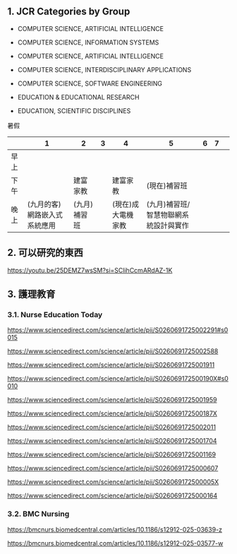 ## 1. JCR Categories by Group

-   COMPUTER SCIENCE, ARTIFICIAL INTELLIGENCE
-   COMPUTER SCIENCE, INFORMATION SYSTEMS
-   COMPUTER SCIENCE, ARTIFICIAL INTELLIGENCE
-   COMPUTER SCIENCE, INTERDISCIPLINARY APPLICATIONS
-   COMPUTER SCIENCE, SOFTWARE ENGINEERING

-   EDUCATION & EDUCATIONAL RESEARCH
-   EDUCATION, SCIENTIFIC DISCIPLINES

暑假

|      | 1                            | 2            | 3   | 4                  | 5                                     | 6   | 7   |     |
| ---- | ---------------------------- | ------------ | --- | ------------------ | ------------------------------------- | --- | --- | --- |
| 早上 |                              |              |     |                    |                                       |     |     |     |
| 下午 |                              | 建富家教     |     | 建富家教           | (現在)補習班                          |     |     |     |
| 晚上 | (九月的客)網路嵌入式系統應用 | (九月)補習班 |     | (現在)成大電機家教 | (九月)補習班/智慧物聯網系統設計與實作 |     |     |     |

## 2. 可以研究的東西

https://youtu.be/25DEMZ7wsSM?si=SClihCcmARdAZ-1K


## 3. 護理教育

### 3.1. Nurse Education Today 
https://www.sciencedirect.com/science/article/pii/S0260691725002291#s0015

https://www.sciencedirect.com/science/article/pii/S0260691725002588

https://www.sciencedirect.com/science/article/pii/S0260691725001911

https://www.sciencedirect.com/science/article/pii/S026069172500190X#s0010

https://www.sciencedirect.com/science/article/pii/S0260691725001959

https://www.sciencedirect.com/science/article/pii/S026069172500187X

https://www.sciencedirect.com/science/article/pii/S0260691725002011

https://www.sciencedirect.com/science/article/pii/S0260691725001704

https://www.sciencedirect.com/science/article/pii/S0260691725001169

https://www.sciencedirect.com/science/article/pii/S0260691725000607

https://www.sciencedirect.com/science/article/pii/S026069172500005X

https://www.sciencedirect.com/science/article/pii/S0260691725000164

### 3.2. BMC Nursing

https://bmcnurs.biomedcentral.com/articles/10.1186/s12912-025-03639-z

https://bmcnurs.biomedcentral.com/articles/10.1186/s12912-025-03577-w


